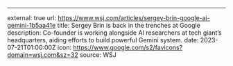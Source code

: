 ---
external: true
url: https://www.wsj.com/articles/sergey-brin-google-ai-gemini-1b5aa41e
title: Sergey Brin is back in the trenches at Google
description: Co-founder is working alongside AI researchers at tech giant’s headquarters, aiding efforts to build powerful Gemini system.
date: 2023-07-21T01:00:00Z
icon: https://www.google.com/s2/favicons?domain=wsj.com&sz=32
source: WSJ
